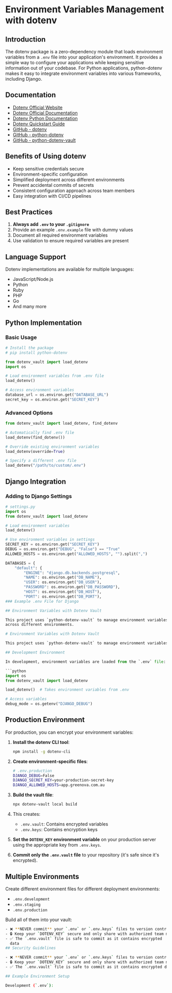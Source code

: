 # Environment Variables Management with dotenv

## Introduction

The dotenv package is a zero-dependency module that loads environment variables
from a `.env` file into your application's environment. It provides a simple
way to configure your applications while keeping sensitive information out of
your codebase. For Python applications, python-dotenv makes it easy to
integrate environment variables into various frameworks, including Django.

## Documentation

- [Dotenv Official Website](https://www.dotenv.org/)
- [Dotenv Official Documentation](https://www.dotenv.org/docs/)
- [Dotenv Python Documentation](https://www.dotenv.org/docs/languages/python)
- [Dotenv Quickstart Guide](https://www.dotenv.org/docs/quickstart)
- [GitHub - dotenv](https://github.com/motdotla/dotenv)
- [GitHub - python-dotenv](https://github.com/theskumar/python-dotenv)
- [GitHub - python-dotenv-vault](https://github.com/dotenv-org/python-dotenv-vault)

## Benefits of Using dotenv

- Keep sensitive credentials secure
- Environment-specific configuration
- Simplified deployment across different environments
- Prevent accidental commits of secrets
- Consistent configuration approach across team members
- Easy integration with CI/CD pipelines

## Best Practices

1. **Always add `.env` to your `.gitignore`**
2. Provide an example `.env.example` file with dummy values
3. Document all required environment variables
4. Use validation to ensure required variables are present

## Language Support

Dotenv implementations are available for multiple languages:

- JavaScript/Node.js
- Python
- Ruby
- PHP
- Go
- And many more

## Python Implementation

### Basic Usage

```python
# Install the package
# pip install python-dotenv

from dotenv_vault import load_dotenv
import os

# Load environment variables from .env file
load_dotenv()

# Access environment variables
database_url = os.environ.get("DATABASE_URL")
secret_key = os.environ.get("SECRET_KEY")
```

### Advanced Options

```python
from dotenv_vault import load_dotenv, find_dotenv

# Automatically find .env file
load_dotenv(find_dotenv())

# Override existing environment variables
load_dotenv(override=True)

# Specify a different .env file
load_dotenv("/path/to/custom/.env")
```

## Django Integration

### Adding to Django Settings

````python
# settings.py
import os
from dotenv_vault import load_dotenv

# Load environment variables
load_dotenv()

# Use environment variables in settings
SECRET_KEY = os.environ.get("SECRET_KEY")
DEBUG = os.environ.get("DEBUG", "False") == "True"
ALLOWED_HOSTS = os.environ.get("ALLOWED_HOSTS", "").split(",")

DATABASES = {
    "default": {
        "ENGINE": "django.db.backends.postgresql",
        "NAME": os.environ.get("DB_NAME"),
        "USER": os.environ.get("DB_USER"),
        "PASSWORD": os.environ.get("DB_PASSWORD"),
        "HOST": os.environ.get("DB_HOST"),
        "PORT": os.environ.get("DB_PORT"),
### Example .env File for Django

## Environment Variables with Dotenv Vault

This project uses `python-dotenv-vault` to manage environment variables securely
across different environments.

# Environment Variables with Dotenv Vault

This project uses `python-dotenv-vault` to manage environment variables securely across different environments.

## Development Environment

In development, environment variables are loaded from the `.env` file:

```python
import os
from dotenv_vault import load_dotenv

load_dotenv()  # Takes environment variables from .env

# Access variables
debug_mode = os.getenv("DJANGO_DEBUG")
````

## Production Environment

For production, you can encrypt your environment variables:

1. **Install the dotenv CLI tool**:

   ```bash
   npm install -g dotenv-cli
   ```

2. **Create environment-specific files**:

   ```bash
   # .env.production
   DJANGO_DEBUG=False
   DJANGO_SECRET_KEY=your-production-secret-key
   DJANGO_ALLOWED_HOSTS=app.greenova.com.au
   ```

3. **Build the vault file**:

   ```bash
   npx dotenv-vault local build
   ```

4. This creates:

   - `.env.vault`: Contains encrypted variables
   - `.env.keys`: Contains encryption keys

5. **Set the `DOTENV_KEY` environment variable** on your production server
   using the appropriate key from `.env.keys`.

6. **Commit only the `.env.vault` file** to your repository (it's safe since
   it's encrypted).

## Multiple Environments

Create different environment files for different deployment environments:

- `.env.development`
- `.env.staging`
- `.env.production`

Build all of them into your vault:

```bash
- ❌ **NEVER commit** your `.env` or `.env.keys` files to version control
- 🔒 Keep your `DOTENV_KEY` secure and only share with authorized team members
- ✅ The `.env.vault` file is safe to commit as it contains encrypted
  data
## Security Guidelines

- ❌ **NEVER commit** your `.env` or `.env.keys` files to version control
- 🔒 Keep your `DOTENV_KEY` secure and only share with authorized team members
- ✅ The `.env.vault` file is safe to commit as it contains encrypted data

## Example Environment Setup

Development (`.env`):
```
